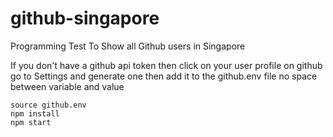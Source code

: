 # github-singapore
Programming Test To Show all Github users in Singapore

If you don't have a github api token then click on your
user profile on github go to Settings and generate one
then add it to the github.env file no space between variable and value
```
source github.env
npm install
npm start
```
